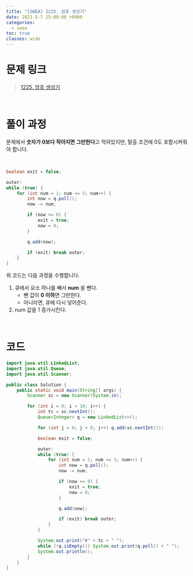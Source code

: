 ```yaml
---
title: "[SWEA] 1225. 암호 생성기"
date: 2021-5-7 15:00:00 +0900
categories:
  - swea
toc: true
classes: wide
---
```


# 문제 링크

> [1225. 암호 생성기](https://swexpertacademy.com/main/code/problem/problemDetail.do?problemLevel=3&contestProbId=AV14uWl6AF0CFAYD&categoryId=AV14uWl6AF0CFAYD&categoryType=CODE&problemTitle=&orderBy=PASS_RATE&selectCodeLang=ALL&select-1=3&pageSize=10&pageIndex=1)

<br>

# 풀이 과정

문제에서 **숫자가 0보다 작아지면 그만한다**고 적혀있지만, 탈출 조건에 0도 포함시켜줘야 합니다.

<br>

```java
boolean exit = false;

outer:
while (true) {
    for (int num = 1; num <= 5; num++) {
        int now = q.poll();
        now -= num;

        if (now <= 0) {
            exit = true;
            now = 0;
        }

        q.add(now);

        if (exit) break outer;
    }
}
```

위 코드는 다음 과정을 수행합니다.

1. 큐에서 요소 하나를 빼서 **num** 을 뺀다.
    - 뺀 값이 **0 이하**면 그만한다.
    - 아니라면, 큐에 다시 넣어준다.
2. num 값을 1 증가시킨다.

<br>

# 코드

```java
import java.util.LinkedList;
import java.util.Queue;
import java.util.Scanner;

public class Solution {
    public static void main(String[] args) {
        Scanner sc = new Scanner(System.in);

        for (int i = 0; i < 10; i++) {
            int tc = sc.nextInt();
            Queue<Integer> q = new LinkedList<>();

            for (int j = 0; j < 8; j++) q.add(sc.nextInt());

            boolean exit = false;

            outer:
            while (true) {
                for (int num = 1; num <= 5; num++) {
                    int now = q.poll();
                    now -= num;

                    if (now <= 0) {
                        exit = true;
                        now = 0;
                    }

                    q.add(now);

                    if (exit) break outer;
                }
            }

            System.out.print("#" + tc + " ");
            while (!q.isEmpty()) System.out.print(q.poll() + " ");
            System.out.println();
        }
    }
}
```
